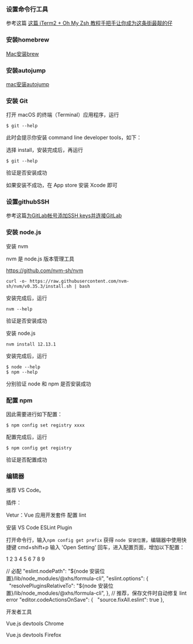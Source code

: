 
### 设置命令行工具

参考这篇 [这篇 iTerm2 + Oh My Zsh 教程手把手让你成为这条街最靓的仔](https://juejin.cn/post/6844904178075058189)

### 安装homebrew

[Mac安装brew
](https://www.jianshu.com/p/b7b789a2ed2c)

### 安装autojump

[mac安装autojump](https://segmentfault.com/a/1190000011277135)

### 安装 Git

打开 macOS 的终端（Terminal）应用程序，运行

```
$ git --help
```

此时会提示你安装 command line developer tools，如下：

选择 install，安装完成后，再运行

```
$ git --help
```

验证是否安装成功

如果安装不成功，在 App store 安装 Xcode 即可

### 设置githubSSH


参考这篇[为GitLab帐号添加SSH keys并连接GitLab
](https://blog.csdn.net/xyzchenxiaolin/article/details/51852333)

### 安装 node.js
安装 nvm


nvm 是 node.js 版本管理工具

https://github.com/nvm-sh/nvm

```
curl -o- https://raw.githubusercontent.com/nvm-sh/nvm/v0.35.3/install.sh | bash
```

安装完成后，运行

```
nvm --help
```

验证是否安装成功

安装 node.js
```
nvm install 12.13.1
```

安装完成后，运行

```
$ node --help
$ npm --help
```


分别验证 node 和 npm 是否安装成功

### 配置 npm


因此需要进行如下配置：
```
$ npm config set registry xxxx
```

配置完成后，运行

```
$ npm config get registry
```


验证是否配置成功


### 编辑器

推荐 VS Code。

插件：

Vetur：Vue 应用开发套件
配置 lint

安装 VS Code ESLint Plugin

打开命令行，输入`npm config get prefix` 获得 `node 安装位置`，编辑器中使用快捷键 cmd+shift+p 输入 'Open Setting' 回车，进入配置页面，增加以下配置：

1
2
3
4
5
6
7
8
9

	

// 必配
"eslint.nodePath": "${node 安装位置}/lib/node_modules/@xhs/formula-cli",
"eslint.options": {
  "resolvePluginsRelativeTo": "${node 安装位置}/lib/node_modules/@xhs/formula-cli",
},
// 推荐，保存文件时自动修复 lint error
"editor.codeActionsOnSave": {
  "source.fixAll.eslint": true
},

开发者工具

Vue.js devtools Chrome

Vue.js devtools Firefox









